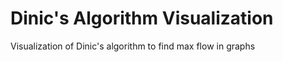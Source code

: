 Dinic's Algorithm Visualization
====

Visualization of Dinic's algorithm to find max flow in graphs
